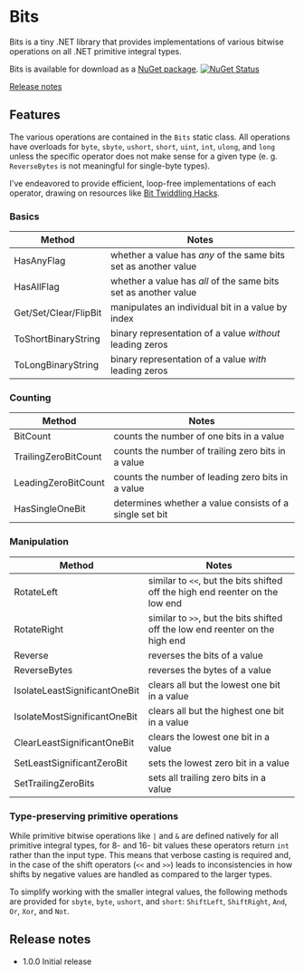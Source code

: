 # Bits

Bits is a tiny .NET library that provides implementations of various bitwise operations on all .NET primitive integral types.

Bits is available for download as a [NuGet package](https://www.nuget.org/packages/Bits). [![NuGet Status](http://img.shields.io/nuget/v/Bits.svg?style=flat)](https://www.nuget.org/packages/Bits/)

[Release notes](#release-notes)

## Features

The various operations are contained in the `Bits` static class. All operations have overloads for `byte`, `sbyte`, `ushort`, `short`, `uint`, `int`, `ulong`, and `long` unless the specific operator does not make sense for a given type (e. g. `ReverseBytes` is not meaningful for single-byte types).

I've endeavored to provide efficient, loop-free implementations of each operator, drawing on resources like [Bit Twiddling Hacks](https://graphics.stanford.edu/~seander/bithacks.html).

### Basics

Method | Notes
-------|------
HasAnyFlag | whether a value has *any* of the same bits set as another value
HasAllFlag | whether a value has *all* of the same bits set as another value
Get/Set/Clear/FlipBit | manipulates an individual bit in a value by index
ToShortBinaryString | binary representation of a value *without* leading zeros
ToLongBinaryString | binary representation of a value *with* leading zeros

### Counting

Method | Notes
-------|------
BitCount | counts the number of one bits in a value
TrailingZeroBitCount | counts the number of trailing zero bits in a value
LeadingZeroBitCount | counts the number of leading zero bits in a value
HasSingleOneBit | determines whether a value consists of a single set bit

### Manipulation

Method | Notes
-------|------
RotateLeft | similar to `<<`, but the bits shifted off the high end reenter on the low end
RotateRight | similar to `>>`, but the bits shifted off the low end reenter on the high end
Reverse | reverses the bits of a value
ReverseBytes | reverses the bytes of a value
IsolateLeastSignificantOneBit | clears all but the lowest one bit in a value
IsolateMostSignificantOneBit | clears all but the highest one bit in a value
ClearLeastSignificantOneBit | clears the lowest one bit in a value
SetLeastSignificantZeroBit | sets the lowest zero bit in a value
SetTrailingZeroBits | sets all trailing zero bits in a value

### Type-preserving primitive operations

While primitive bitwise operations like `|` and `&` are defined natively for all primitive integral types, for 8- and 16- bit values these operators return `int` rather than the input type. This means that verbose casting is required and, in the case of the shift operators (`<<` and `>>`) leads to inconsistencies in how shifts by negative values are handled as compared to the larger types.

To simplify working with the smaller integral values, the following methods are provided for `sbyte`, `byte`, `ushort`, and `short`: `ShiftLeft`, `ShiftRight`, `And`, `Or`, `Xor`, and `Not`.

## Release notes
- 1.0.0 Initial release